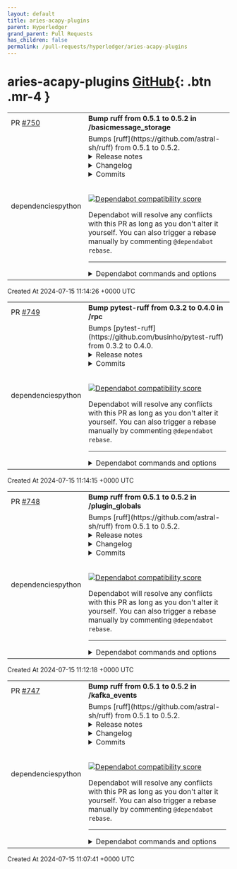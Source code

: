 ```yaml
---
layout: default
title: aries-acapy-plugins
parent: Hyperledger
grand_parent: Pull Requests
has_children: false
permalink: /pull-requests/hyperledger/aries-acapy-plugins
---
```


# aries-acapy-plugins <span class="fs-3 right-align">[GitHub](https://github.com/hyperledger/aries-acapy-plugins){: .btn .mr-4 }</span>


<div>
    <table>
        <tr>
            <td>
                PR <a href="https://github.com/hyperledger/aries-acapy-plugins/pull/750" class=".btn">#750</a>
            </td>
            <td>
                <b>
                    Bump ruff from 0.5.1 to 0.5.2 in /basicmessage_storage
                </b>
            </td>
        </tr>
        <tr>
            <td>
                <span class="chip">dependencies</span><span class="chip">python</span>
            </td>
            <td>
                Bumps [ruff](https://github.com/astral-sh/ruff) from 0.5.1 to 0.5.2.
<details>
<summary>Release notes</summary>
<p><em>Sourced from <a href="https://github.com/astral-sh/ruff/releases">ruff's releases</a>.</em></p>
<blockquote>
<h2>0.5.2</h2>
<h2>Release Notes</h2>
<h3>Preview features</h3>
<ul>
<li>Use <code>space</code> separator before parenthesized expressions in comprehensions with leading comments (<a href="https://redirect.github.com/astral-sh/ruff/pull/12282">#12282</a>)</li>
<li>[<code>flake8-async</code>] Update <code>ASYNC100</code> to include <code>anyio</code> and <code>asyncio</code> (<a href="https://redirect.github.com/astral-sh/ruff/pull/12221">#12221</a>)</li>
<li>[<code>flake8-async</code>] Update <code>ASYNC109</code> to include <code>anyio</code> and <code>asyncio</code> (<a href="https://redirect.github.com/astral-sh/ruff/pull/12236">#12236</a>)</li>
<li>[<code>flake8-async</code>] Update <code>ASYNC110</code> to include <code>anyio</code> and <code>asyncio</code> (<a href="https://redirect.github.com/astral-sh/ruff/pull/12261">#12261</a>)</li>
<li>[<code>flake8-async</code>] Update <code>ASYNC115</code> to include <code>anyio</code> and <code>asyncio</code> (<a href="https://redirect.github.com/astral-sh/ruff/pull/12262">#12262</a>)</li>
<li>[<code>flake8-async</code>] Update <code>ASYNC116</code> to include <code>anyio</code> and <code>asyncio</code> (<a href="https://redirect.github.com/astral-sh/ruff/pull/12266">#12266</a>)</li>
</ul>
<h3>Rule changes</h3>
<ul>
<li>[<code>flake8-return</code>] Exempt properties from explicit return rule (<code>RET501</code>) (<a href="https://redirect.github.com/astral-sh/ruff/pull/12243">#12243</a>)</li>
<li>[<code>numpy</code>] Add <code>np.NAN</code>-to-<code>np.nan</code> diagnostic (<a href="https://redirect.github.com/astral-sh/ruff/pull/12292">#12292</a>)</li>
<li>[<code>refurb</code>] Make <code>list-reverse-copy</code> an unsafe fix (<a href="https://redirect.github.com/astral-sh/ruff/pull/12303">#12303</a>)</li>
</ul>
<h3>Server</h3>
<ul>
<li>Consider <code>include</code> and <code>extend-include</code> settings in native server (<a href="https://redirect.github.com/astral-sh/ruff/pull/12252">#12252</a>)</li>
<li>Include nested configurations in settings reloading (<a href="https://redirect.github.com/astral-sh/ruff/pull/12253">#12253</a>)</li>
</ul>
<h3>CLI</h3>
<ul>
<li>Omit code frames for fixes with empty ranges (<a href="https://redirect.github.com/astral-sh/ruff/pull/12304">#12304</a>)</li>
<li>Warn about formatter incompatibility for <code>D203</code> (<a href="https://redirect.github.com/astral-sh/ruff/pull/12238">#12238</a>)</li>
</ul>
<h3>Bug fixes</h3>
<ul>
<li>Make cache-write failures non-fatal on Windows (<a href="https://redirect.github.com/astral-sh/ruff/pull/12302">#12302</a>)</li>
<li>Treat <code>not</code> operations as boolean tests (<a href="https://redirect.github.com/astral-sh/ruff/pull/12301">#12301</a>)</li>
<li>[<code>flake8-bandit</code>] Avoid <code>S310</code> violations for HTTP-safe f-strings (<a href="https://redirect.github.com/astral-sh/ruff/pull/12305">#12305</a>)</li>
<li>[<code>flake8-bandit</code>] Support explicit string concatenations in S310 HTTP detection (<a href="https://redirect.github.com/astral-sh/ruff/pull/12315">#12315</a>)</li>
<li>[<code>flake8-bandit</code>] fix S113 false positive for httpx without <code>timeout</code> argument (<a href="https://redirect.github.com/astral-sh/ruff/pull/12213">#12213</a>)</li>
<li>[<code>pycodestyle</code>] Remove &quot;non-obvious&quot; allowance for E721 (<a href="https://redirect.github.com/astral-sh/ruff/pull/12300">#12300</a>)</li>
<li>[<code>pyflakes</code>] Consider <code>with</code> blocks as single-item branches for redefinition analysis (<a href="https://redirect.github.com/astral-sh/ruff/pull/12311">#12311</a>)</li>
<li>[<code>refurb</code>] Restrict forwarding for <code>newline</code> argument in <code>open()</code> calls to Python versions &gt;= 3.10 (<a href="https://redirect.github.com/astral-sh/ruff/pull/12244">#12244</a>)</li>
</ul>
<h3>Documentation</h3>
<ul>
<li>Update help and documentation to reflect <code>--output-format full</code> default (<a href="https://redirect.github.com/astral-sh/ruff/pull/12248">#12248</a>)</li>
</ul>
<h3>Performance</h3>
<ul>
<li>Use more threads when discovering Python files (<a href="https://redirect.github.com/astral-sh/ruff/pull/12258">#12258</a>)</li>
</ul>
<h2>Install ruff 0.5.2</h2>
<h3>Install prebuilt binaries via shell script</h3>
<!-- raw HTML omitted -->
</blockquote>
<p>... (truncated)</p>
</details>
<details>
<summary>Changelog</summary>
<p><em>Sourced from <a href="https://github.com/astral-sh/ruff/blob/main/CHANGELOG.md">ruff's changelog</a>.</em></p>
<blockquote>
<h2>0.5.2</h2>
<h3>Preview features</h3>
<ul>
<li>Use <code>space</code> separator before parenthesized expressions in comprehensions with leading comments (<a href="https://redirect.github.com/astral-sh/ruff/pull/12282">#12282</a>)</li>
<li>[<code>flake8-async</code>] Update <code>ASYNC100</code> to include <code>anyio</code> and <code>asyncio</code> (<a href="https://redirect.github.com/astral-sh/ruff/pull/12221">#12221</a>)</li>
<li>[<code>flake8-async</code>] Update <code>ASYNC109</code> to include <code>anyio</code> and <code>asyncio</code> (<a href="https://redirect.github.com/astral-sh/ruff/pull/12236">#12236</a>)</li>
<li>[<code>flake8-async</code>] Update <code>ASYNC110</code> to include <code>anyio</code> and <code>asyncio</code> (<a href="https://redirect.github.com/astral-sh/ruff/pull/12261">#12261</a>)</li>
<li>[<code>flake8-async</code>] Update <code>ASYNC115</code> to include <code>anyio</code> and <code>asyncio</code> (<a href="https://redirect.github.com/astral-sh/ruff/pull/12262">#12262</a>)</li>
<li>[<code>flake8-async</code>] Update <code>ASYNC116</code> to include <code>anyio</code> and <code>asyncio</code> (<a href="https://redirect.github.com/astral-sh/ruff/pull/12266">#12266</a>)</li>
</ul>
<h3>Rule changes</h3>
<ul>
<li>[<code>flake8-return</code>] Exempt properties from explicit return rule (<code>RET501</code>) (<a href="https://redirect.github.com/astral-sh/ruff/pull/12243">#12243</a>)</li>
<li>[<code>numpy</code>] Add <code>np.NAN</code>-to-<code>np.nan</code> diagnostic (<a href="https://redirect.github.com/astral-sh/ruff/pull/12292">#12292</a>)</li>
<li>[<code>refurb</code>] Make <code>list-reverse-copy</code> an unsafe fix (<a href="https://redirect.github.com/astral-sh/ruff/pull/12303">#12303</a>)</li>
</ul>
<h3>Server</h3>
<ul>
<li>Consider <code>include</code> and <code>extend-include</code> settings in native server (<a href="https://redirect.github.com/astral-sh/ruff/pull/12252">#12252</a>)</li>
<li>Include nested configurations in settings reloading (<a href="https://redirect.github.com/astral-sh/ruff/pull/12253">#12253</a>)</li>
</ul>
<h3>CLI</h3>
<ul>
<li>Omit code frames for fixes with empty ranges (<a href="https://redirect.github.com/astral-sh/ruff/pull/12304">#12304</a>)</li>
<li>Warn about formatter incompatibility for <code>D203</code> (<a href="https://redirect.github.com/astral-sh/ruff/pull/12238">#12238</a>)</li>
</ul>
<h3>Bug fixes</h3>
<ul>
<li>Make cache-write failures non-fatal on Windows (<a href="https://redirect.github.com/astral-sh/ruff/pull/12302">#12302</a>)</li>
<li>Treat <code>not</code> operations as boolean tests (<a href="https://redirect.github.com/astral-sh/ruff/pull/12301">#12301</a>)</li>
<li>[<code>flake8-bandit</code>] Avoid <code>S310</code> violations for HTTP-safe f-strings (<a href="https://redirect.github.com/astral-sh/ruff/pull/12305">#12305</a>)</li>
<li>[<code>flake8-bandit</code>] Support explicit string concatenations in S310 HTTP detection (<a href="https://redirect.github.com/astral-sh/ruff/pull/12315">#12315</a>)</li>
<li>[<code>flake8-bandit</code>] fix S113 false positive for httpx without <code>timeout</code> argument (<a href="https://redirect.github.com/astral-sh/ruff/pull/12213">#12213</a>)</li>
<li>[<code>pycodestyle</code>] Remove &quot;non-obvious&quot; allowance for E721 (<a href="https://redirect.github.com/astral-sh/ruff/pull/12300">#12300</a>)</li>
<li>[<code>pyflakes</code>] Consider <code>with</code> blocks as single-item branches for redefinition analysis (<a href="https://redirect.github.com/astral-sh/ruff/pull/12311">#12311</a>)</li>
<li>[<code>refurb</code>] Restrict forwarding for <code>newline</code> argument in <code>open()</code> calls to Python versions &gt;= 3.10 (<a href="https://redirect.github.com/astral-sh/ruff/pull/12244">#12244</a>)</li>
</ul>
<h3>Documentation</h3>
<ul>
<li>Update help and documentation to reflect <code>--output-format full</code> default (<a href="https://redirect.github.com/astral-sh/ruff/pull/12248">#12248</a>)</li>
</ul>
<h3>Performance</h3>
<ul>
<li>Use more threads when discovering Python files (<a href="https://redirect.github.com/astral-sh/ruff/pull/12258">#12258</a>)</li>
</ul>
</blockquote>
</details>
<details>
<summary>Commits</summary>
<ul>
<li><a href="https://github.com/astral-sh/ruff/commit/dc8db1afb08704ad6a788c497068b01edf8b460d"><code>dc8db1a</code></a> Make some amendments to the v0.5.2 changelog (<a href="https://redirect.github.com/astral-sh/ruff/issues/12319">#12319</a>)</li>
<li><a href="https://github.com/astral-sh/ruff/commit/18c364d5df7701cb3a09bc4a41df8954f37b2a5d"><code>18c364d</code></a> [<code>flake8-bandit</code>] Support explicit string concatenations in S310 HTTP detecti...</li>
<li><a href="https://github.com/astral-sh/ruff/commit/7a7c601d5ed294a3c868b5e83f757105e0a189b8"><code>7a7c601</code></a> Bump version to v0.5.2 (<a href="https://redirect.github.com/astral-sh/ruff/issues/12316">#12316</a>)</li>
<li><a href="https://github.com/astral-sh/ruff/commit/3bfbbbc78c24d9fed4b25e7f6ede7f68b35fb8fd"><code>3bfbbbc</code></a> Avoid allocation when validating HTTP and HTTPS prefixes (<a href="https://redirect.github.com/astral-sh/ruff/issues/12313">#12313</a>)</li>
<li><a href="https://github.com/astral-sh/ruff/commit/1a3ee45b236d93632289544ed54001d048064fbf"><code>1a3ee45</code></a> [<code>flake8-bandit</code>] Avoid <code>S310</code> violations for HTTP-safe f-strings (<a href="https://redirect.github.com/astral-sh/ruff/issues/12305">#12305</a>)</li>
<li><a href="https://github.com/astral-sh/ruff/commit/65848869d58aeeb12e1c77c4fc73ad0b4b941368"><code>6584886</code></a> [<code>refurb</code>] Make <code>list-reverse-copy</code> an unsafe fix (<a href="https://redirect.github.com/astral-sh/ruff/issues/12303">#12303</a>)</li>
<li><a href="https://github.com/astral-sh/ruff/commit/456d6a2fb201c697b18aa3d4a48f82c132548c19"><code>456d6a2</code></a> Consider <code>with</code> blocks as single-item branches (<a href="https://redirect.github.com/astral-sh/ruff/issues/12311">#12311</a>)</li>
<li><a href="https://github.com/astral-sh/ruff/commit/940df67823dc5237f95d36a94ef3a74dc4bd36fb"><code>940df67</code></a> Omit code frames for fixes with empty ranges (<a href="https://redirect.github.com/astral-sh/ruff/issues/12304">#12304</a>)</li>
<li><a href="https://github.com/astral-sh/ruff/commit/e58713e2ac87a1203969dde29bf4f5509099acbd"><code>e58713e</code></a> Make cache-write failures non-fatal (<a href="https://redirect.github.com/astral-sh/ruff/issues/12302">#12302</a>)</li>
<li><a href="https://github.com/astral-sh/ruff/commit/aa5c53b38b23a55780b5ccd00c8cea6e527b0ada"><code>aa5c53b</code></a> Remove 'non-obvious' allowance for E721 (<a href="https://redirect.github.com/astral-sh/ruff/issues/12300">#12300</a>)</li>
<li>Additional commits viewable in <a href="https://github.com/astral-sh/ruff/compare/0.5.1...0.5.2">compare view</a></li>
</ul>
</details>
<br />


[![Dependabot compatibility score](https://dependabot-badges.githubapp.com/badges/compatibility_score?dependency-name=ruff&package-manager=pip&previous-version=0.5.1&new-version=0.5.2)](https://docs.github.com/en/github/managing-security-vulnerabilities/about-dependabot-security-updates#about-compatibility-scores)

Dependabot will resolve any conflicts with this PR as long as you don't alter it yourself. You can also trigger a rebase manually by commenting `@dependabot rebase`.

[//]: # (dependabot-automerge-start)
[//]: # (dependabot-automerge-end)

---

<details>
<summary>Dependabot commands and options</summary>
<br />

You can trigger Dependabot actions by commenting on this PR:
- `@dependabot rebase` will rebase this PR
- `@dependabot recreate` will recreate this PR, overwriting any edits that have been made to it
- `@dependabot merge` will merge this PR after your CI passes on it
- `@dependabot squash and merge` will squash and merge this PR after your CI passes on it
- `@dependabot cancel merge` will cancel a previously requested merge and block automerging
- `@dependabot reopen` will reopen this PR if it is closed
- `@dependabot close` will close this PR and stop Dependabot recreating it. You can achieve the same result by closing it manually
- `@dependabot show <dependency name> ignore conditions` will show all of the ignore conditions of the specified dependency
- `@dependabot ignore this major version` will close this PR and stop Dependabot creating any more for this major version (unless you reopen the PR or upgrade to it yourself)
- `@dependabot ignore this minor version` will close this PR and stop Dependabot creating any more for this minor version (unless you reopen the PR or upgrade to it yourself)
- `@dependabot ignore this dependency` will close this PR and stop Dependabot creating any more for this dependency (unless you reopen the PR or upgrade to it yourself)


</details>
            </td>
        </tr>
    </table>
    <div class="right-align">
        Created At 2024-07-15 11:14:26 +0000 UTC
    </div>
</div>

<div>
    <table>
        <tr>
            <td>
                PR <a href="https://github.com/hyperledger/aries-acapy-plugins/pull/749" class=".btn">#749</a>
            </td>
            <td>
                <b>
                    Bump pytest-ruff from 0.3.2 to 0.4.0 in /rpc
                </b>
            </td>
        </tr>
        <tr>
            <td>
                <span class="chip">dependencies</span><span class="chip">python</span>
            </td>
            <td>
                Bumps [pytest-ruff](https://github.com/businho/pytest-ruff) from 0.3.2 to 0.4.0.
<details>
<summary>Release notes</summary>
<p><em>Sourced from <a href="https://github.com/businho/pytest-ruff/releases">pytest-ruff's releases</a>.</em></p>
<blockquote>
<h2>v0.4.0</h2>
<h2>What's Changed</h2>
<ul>
<li>Replace <code>--show-source</code> with <code>--output-format</code> by <a href="https://github.com/iurisilvio"><code>@​iurisilvio</code></a> in <a href="https://redirect.github.com/businho/pytest-ruff/pull/24">businho/pytest-ruff#24</a></li>
<li>Handle ruff config error by <a href="https://github.com/iurisilvio"><code>@​iurisilvio</code></a> in <a href="https://redirect.github.com/businho/pytest-ruff/pull/25">businho/pytest-ruff#25</a></li>
</ul>
<p><strong>Full Changelog</strong>: <a href="https://github.com/businho/pytest-ruff/compare/v0.3.2...v0.4.0">https://github.com/businho/pytest-ruff/compare/v0.3.2...v0.4.0</a></p>
</blockquote>
</details>
<details>
<summary>Commits</summary>
<ul>
<li><a href="https://github.com/businho/pytest-ruff/commit/759cacd7cae8decaec4ff8b7c9aa4e447ba5a9c5"><code>759cacd</code></a> Handle ruff config error (<a href="https://redirect.github.com/businho/pytest-ruff/issues/25">#25</a>)</li>
<li><a href="https://github.com/businho/pytest-ruff/commit/fd4c1e9ff2097f0b822d62978432e88adb4ffab5"><code>fd4c1e9</code></a> Replace <code>--show-source</code> with <code>--output-format</code> (<a href="https://redirect.github.com/businho/pytest-ruff/issues/24">#24</a>)</li>
<li>See full diff in <a href="https://github.com/businho/pytest-ruff/compare/v0.3.2...v0.4.0">compare view</a></li>
</ul>
</details>
<br />


[![Dependabot compatibility score](https://dependabot-badges.githubapp.com/badges/compatibility_score?dependency-name=pytest-ruff&package-manager=pip&previous-version=0.3.2&new-version=0.4.0)](https://docs.github.com/en/github/managing-security-vulnerabilities/about-dependabot-security-updates#about-compatibility-scores)

Dependabot will resolve any conflicts with this PR as long as you don't alter it yourself. You can also trigger a rebase manually by commenting `@dependabot rebase`.

[//]: # (dependabot-automerge-start)
[//]: # (dependabot-automerge-end)

---

<details>
<summary>Dependabot commands and options</summary>
<br />

You can trigger Dependabot actions by commenting on this PR:
- `@dependabot rebase` will rebase this PR
- `@dependabot recreate` will recreate this PR, overwriting any edits that have been made to it
- `@dependabot merge` will merge this PR after your CI passes on it
- `@dependabot squash and merge` will squash and merge this PR after your CI passes on it
- `@dependabot cancel merge` will cancel a previously requested merge and block automerging
- `@dependabot reopen` will reopen this PR if it is closed
- `@dependabot close` will close this PR and stop Dependabot recreating it. You can achieve the same result by closing it manually
- `@dependabot show <dependency name> ignore conditions` will show all of the ignore conditions of the specified dependency
- `@dependabot ignore this major version` will close this PR and stop Dependabot creating any more for this major version (unless you reopen the PR or upgrade to it yourself)
- `@dependabot ignore this minor version` will close this PR and stop Dependabot creating any more for this minor version (unless you reopen the PR or upgrade to it yourself)
- `@dependabot ignore this dependency` will close this PR and stop Dependabot creating any more for this dependency (unless you reopen the PR or upgrade to it yourself)


</details>
            </td>
        </tr>
    </table>
    <div class="right-align">
        Created At 2024-07-15 11:14:15 +0000 UTC
    </div>
</div>

<div>
    <table>
        <tr>
            <td>
                PR <a href="https://github.com/hyperledger/aries-acapy-plugins/pull/748" class=".btn">#748</a>
            </td>
            <td>
                <b>
                    Bump ruff from 0.5.1 to 0.5.2 in /plugin_globals
                </b>
            </td>
        </tr>
        <tr>
            <td>
                <span class="chip">dependencies</span><span class="chip">python</span>
            </td>
            <td>
                Bumps [ruff](https://github.com/astral-sh/ruff) from 0.5.1 to 0.5.2.
<details>
<summary>Release notes</summary>
<p><em>Sourced from <a href="https://github.com/astral-sh/ruff/releases">ruff's releases</a>.</em></p>
<blockquote>
<h2>0.5.2</h2>
<h2>Release Notes</h2>
<h3>Preview features</h3>
<ul>
<li>Use <code>space</code> separator before parenthesized expressions in comprehensions with leading comments (<a href="https://redirect.github.com/astral-sh/ruff/pull/12282">#12282</a>)</li>
<li>[<code>flake8-async</code>] Update <code>ASYNC100</code> to include <code>anyio</code> and <code>asyncio</code> (<a href="https://redirect.github.com/astral-sh/ruff/pull/12221">#12221</a>)</li>
<li>[<code>flake8-async</code>] Update <code>ASYNC109</code> to include <code>anyio</code> and <code>asyncio</code> (<a href="https://redirect.github.com/astral-sh/ruff/pull/12236">#12236</a>)</li>
<li>[<code>flake8-async</code>] Update <code>ASYNC110</code> to include <code>anyio</code> and <code>asyncio</code> (<a href="https://redirect.github.com/astral-sh/ruff/pull/12261">#12261</a>)</li>
<li>[<code>flake8-async</code>] Update <code>ASYNC115</code> to include <code>anyio</code> and <code>asyncio</code> (<a href="https://redirect.github.com/astral-sh/ruff/pull/12262">#12262</a>)</li>
<li>[<code>flake8-async</code>] Update <code>ASYNC116</code> to include <code>anyio</code> and <code>asyncio</code> (<a href="https://redirect.github.com/astral-sh/ruff/pull/12266">#12266</a>)</li>
</ul>
<h3>Rule changes</h3>
<ul>
<li>[<code>flake8-return</code>] Exempt properties from explicit return rule (<code>RET501</code>) (<a href="https://redirect.github.com/astral-sh/ruff/pull/12243">#12243</a>)</li>
<li>[<code>numpy</code>] Add <code>np.NAN</code>-to-<code>np.nan</code> diagnostic (<a href="https://redirect.github.com/astral-sh/ruff/pull/12292">#12292</a>)</li>
<li>[<code>refurb</code>] Make <code>list-reverse-copy</code> an unsafe fix (<a href="https://redirect.github.com/astral-sh/ruff/pull/12303">#12303</a>)</li>
</ul>
<h3>Server</h3>
<ul>
<li>Consider <code>include</code> and <code>extend-include</code> settings in native server (<a href="https://redirect.github.com/astral-sh/ruff/pull/12252">#12252</a>)</li>
<li>Include nested configurations in settings reloading (<a href="https://redirect.github.com/astral-sh/ruff/pull/12253">#12253</a>)</li>
</ul>
<h3>CLI</h3>
<ul>
<li>Omit code frames for fixes with empty ranges (<a href="https://redirect.github.com/astral-sh/ruff/pull/12304">#12304</a>)</li>
<li>Warn about formatter incompatibility for <code>D203</code> (<a href="https://redirect.github.com/astral-sh/ruff/pull/12238">#12238</a>)</li>
</ul>
<h3>Bug fixes</h3>
<ul>
<li>Make cache-write failures non-fatal on Windows (<a href="https://redirect.github.com/astral-sh/ruff/pull/12302">#12302</a>)</li>
<li>Treat <code>not</code> operations as boolean tests (<a href="https://redirect.github.com/astral-sh/ruff/pull/12301">#12301</a>)</li>
<li>[<code>flake8-bandit</code>] Avoid <code>S310</code> violations for HTTP-safe f-strings (<a href="https://redirect.github.com/astral-sh/ruff/pull/12305">#12305</a>)</li>
<li>[<code>flake8-bandit</code>] Support explicit string concatenations in S310 HTTP detection (<a href="https://redirect.github.com/astral-sh/ruff/pull/12315">#12315</a>)</li>
<li>[<code>flake8-bandit</code>] fix S113 false positive for httpx without <code>timeout</code> argument (<a href="https://redirect.github.com/astral-sh/ruff/pull/12213">#12213</a>)</li>
<li>[<code>pycodestyle</code>] Remove &quot;non-obvious&quot; allowance for E721 (<a href="https://redirect.github.com/astral-sh/ruff/pull/12300">#12300</a>)</li>
<li>[<code>pyflakes</code>] Consider <code>with</code> blocks as single-item branches for redefinition analysis (<a href="https://redirect.github.com/astral-sh/ruff/pull/12311">#12311</a>)</li>
<li>[<code>refurb</code>] Restrict forwarding for <code>newline</code> argument in <code>open()</code> calls to Python versions &gt;= 3.10 (<a href="https://redirect.github.com/astral-sh/ruff/pull/12244">#12244</a>)</li>
</ul>
<h3>Documentation</h3>
<ul>
<li>Update help and documentation to reflect <code>--output-format full</code> default (<a href="https://redirect.github.com/astral-sh/ruff/pull/12248">#12248</a>)</li>
</ul>
<h3>Performance</h3>
<ul>
<li>Use more threads when discovering Python files (<a href="https://redirect.github.com/astral-sh/ruff/pull/12258">#12258</a>)</li>
</ul>
<h2>Install ruff 0.5.2</h2>
<h3>Install prebuilt binaries via shell script</h3>
<!-- raw HTML omitted -->
</blockquote>
<p>... (truncated)</p>
</details>
<details>
<summary>Changelog</summary>
<p><em>Sourced from <a href="https://github.com/astral-sh/ruff/blob/main/CHANGELOG.md">ruff's changelog</a>.</em></p>
<blockquote>
<h2>0.5.2</h2>
<h3>Preview features</h3>
<ul>
<li>Use <code>space</code> separator before parenthesized expressions in comprehensions with leading comments (<a href="https://redirect.github.com/astral-sh/ruff/pull/12282">#12282</a>)</li>
<li>[<code>flake8-async</code>] Update <code>ASYNC100</code> to include <code>anyio</code> and <code>asyncio</code> (<a href="https://redirect.github.com/astral-sh/ruff/pull/12221">#12221</a>)</li>
<li>[<code>flake8-async</code>] Update <code>ASYNC109</code> to include <code>anyio</code> and <code>asyncio</code> (<a href="https://redirect.github.com/astral-sh/ruff/pull/12236">#12236</a>)</li>
<li>[<code>flake8-async</code>] Update <code>ASYNC110</code> to include <code>anyio</code> and <code>asyncio</code> (<a href="https://redirect.github.com/astral-sh/ruff/pull/12261">#12261</a>)</li>
<li>[<code>flake8-async</code>] Update <code>ASYNC115</code> to include <code>anyio</code> and <code>asyncio</code> (<a href="https://redirect.github.com/astral-sh/ruff/pull/12262">#12262</a>)</li>
<li>[<code>flake8-async</code>] Update <code>ASYNC116</code> to include <code>anyio</code> and <code>asyncio</code> (<a href="https://redirect.github.com/astral-sh/ruff/pull/12266">#12266</a>)</li>
</ul>
<h3>Rule changes</h3>
<ul>
<li>[<code>flake8-return</code>] Exempt properties from explicit return rule (<code>RET501</code>) (<a href="https://redirect.github.com/astral-sh/ruff/pull/12243">#12243</a>)</li>
<li>[<code>numpy</code>] Add <code>np.NAN</code>-to-<code>np.nan</code> diagnostic (<a href="https://redirect.github.com/astral-sh/ruff/pull/12292">#12292</a>)</li>
<li>[<code>refurb</code>] Make <code>list-reverse-copy</code> an unsafe fix (<a href="https://redirect.github.com/astral-sh/ruff/pull/12303">#12303</a>)</li>
</ul>
<h3>Server</h3>
<ul>
<li>Consider <code>include</code> and <code>extend-include</code> settings in native server (<a href="https://redirect.github.com/astral-sh/ruff/pull/12252">#12252</a>)</li>
<li>Include nested configurations in settings reloading (<a href="https://redirect.github.com/astral-sh/ruff/pull/12253">#12253</a>)</li>
</ul>
<h3>CLI</h3>
<ul>
<li>Omit code frames for fixes with empty ranges (<a href="https://redirect.github.com/astral-sh/ruff/pull/12304">#12304</a>)</li>
<li>Warn about formatter incompatibility for <code>D203</code> (<a href="https://redirect.github.com/astral-sh/ruff/pull/12238">#12238</a>)</li>
</ul>
<h3>Bug fixes</h3>
<ul>
<li>Make cache-write failures non-fatal on Windows (<a href="https://redirect.github.com/astral-sh/ruff/pull/12302">#12302</a>)</li>
<li>Treat <code>not</code> operations as boolean tests (<a href="https://redirect.github.com/astral-sh/ruff/pull/12301">#12301</a>)</li>
<li>[<code>flake8-bandit</code>] Avoid <code>S310</code> violations for HTTP-safe f-strings (<a href="https://redirect.github.com/astral-sh/ruff/pull/12305">#12305</a>)</li>
<li>[<code>flake8-bandit</code>] Support explicit string concatenations in S310 HTTP detection (<a href="https://redirect.github.com/astral-sh/ruff/pull/12315">#12315</a>)</li>
<li>[<code>flake8-bandit</code>] fix S113 false positive for httpx without <code>timeout</code> argument (<a href="https://redirect.github.com/astral-sh/ruff/pull/12213">#12213</a>)</li>
<li>[<code>pycodestyle</code>] Remove &quot;non-obvious&quot; allowance for E721 (<a href="https://redirect.github.com/astral-sh/ruff/pull/12300">#12300</a>)</li>
<li>[<code>pyflakes</code>] Consider <code>with</code> blocks as single-item branches for redefinition analysis (<a href="https://redirect.github.com/astral-sh/ruff/pull/12311">#12311</a>)</li>
<li>[<code>refurb</code>] Restrict forwarding for <code>newline</code> argument in <code>open()</code> calls to Python versions &gt;= 3.10 (<a href="https://redirect.github.com/astral-sh/ruff/pull/12244">#12244</a>)</li>
</ul>
<h3>Documentation</h3>
<ul>
<li>Update help and documentation to reflect <code>--output-format full</code> default (<a href="https://redirect.github.com/astral-sh/ruff/pull/12248">#12248</a>)</li>
</ul>
<h3>Performance</h3>
<ul>
<li>Use more threads when discovering Python files (<a href="https://redirect.github.com/astral-sh/ruff/pull/12258">#12258</a>)</li>
</ul>
</blockquote>
</details>
<details>
<summary>Commits</summary>
<ul>
<li><a href="https://github.com/astral-sh/ruff/commit/dc8db1afb08704ad6a788c497068b01edf8b460d"><code>dc8db1a</code></a> Make some amendments to the v0.5.2 changelog (<a href="https://redirect.github.com/astral-sh/ruff/issues/12319">#12319</a>)</li>
<li><a href="https://github.com/astral-sh/ruff/commit/18c364d5df7701cb3a09bc4a41df8954f37b2a5d"><code>18c364d</code></a> [<code>flake8-bandit</code>] Support explicit string concatenations in S310 HTTP detecti...</li>
<li><a href="https://github.com/astral-sh/ruff/commit/7a7c601d5ed294a3c868b5e83f757105e0a189b8"><code>7a7c601</code></a> Bump version to v0.5.2 (<a href="https://redirect.github.com/astral-sh/ruff/issues/12316">#12316</a>)</li>
<li><a href="https://github.com/astral-sh/ruff/commit/3bfbbbc78c24d9fed4b25e7f6ede7f68b35fb8fd"><code>3bfbbbc</code></a> Avoid allocation when validating HTTP and HTTPS prefixes (<a href="https://redirect.github.com/astral-sh/ruff/issues/12313">#12313</a>)</li>
<li><a href="https://github.com/astral-sh/ruff/commit/1a3ee45b236d93632289544ed54001d048064fbf"><code>1a3ee45</code></a> [<code>flake8-bandit</code>] Avoid <code>S310</code> violations for HTTP-safe f-strings (<a href="https://redirect.github.com/astral-sh/ruff/issues/12305">#12305</a>)</li>
<li><a href="https://github.com/astral-sh/ruff/commit/65848869d58aeeb12e1c77c4fc73ad0b4b941368"><code>6584886</code></a> [<code>refurb</code>] Make <code>list-reverse-copy</code> an unsafe fix (<a href="https://redirect.github.com/astral-sh/ruff/issues/12303">#12303</a>)</li>
<li><a href="https://github.com/astral-sh/ruff/commit/456d6a2fb201c697b18aa3d4a48f82c132548c19"><code>456d6a2</code></a> Consider <code>with</code> blocks as single-item branches (<a href="https://redirect.github.com/astral-sh/ruff/issues/12311">#12311</a>)</li>
<li><a href="https://github.com/astral-sh/ruff/commit/940df67823dc5237f95d36a94ef3a74dc4bd36fb"><code>940df67</code></a> Omit code frames for fixes with empty ranges (<a href="https://redirect.github.com/astral-sh/ruff/issues/12304">#12304</a>)</li>
<li><a href="https://github.com/astral-sh/ruff/commit/e58713e2ac87a1203969dde29bf4f5509099acbd"><code>e58713e</code></a> Make cache-write failures non-fatal (<a href="https://redirect.github.com/astral-sh/ruff/issues/12302">#12302</a>)</li>
<li><a href="https://github.com/astral-sh/ruff/commit/aa5c53b38b23a55780b5ccd00c8cea6e527b0ada"><code>aa5c53b</code></a> Remove 'non-obvious' allowance for E721 (<a href="https://redirect.github.com/astral-sh/ruff/issues/12300">#12300</a>)</li>
<li>Additional commits viewable in <a href="https://github.com/astral-sh/ruff/compare/0.5.1...0.5.2">compare view</a></li>
</ul>
</details>
<br />


[![Dependabot compatibility score](https://dependabot-badges.githubapp.com/badges/compatibility_score?dependency-name=ruff&package-manager=pip&previous-version=0.5.1&new-version=0.5.2)](https://docs.github.com/en/github/managing-security-vulnerabilities/about-dependabot-security-updates#about-compatibility-scores)

Dependabot will resolve any conflicts with this PR as long as you don't alter it yourself. You can also trigger a rebase manually by commenting `@dependabot rebase`.

[//]: # (dependabot-automerge-start)
[//]: # (dependabot-automerge-end)

---

<details>
<summary>Dependabot commands and options</summary>
<br />

You can trigger Dependabot actions by commenting on this PR:
- `@dependabot rebase` will rebase this PR
- `@dependabot recreate` will recreate this PR, overwriting any edits that have been made to it
- `@dependabot merge` will merge this PR after your CI passes on it
- `@dependabot squash and merge` will squash and merge this PR after your CI passes on it
- `@dependabot cancel merge` will cancel a previously requested merge and block automerging
- `@dependabot reopen` will reopen this PR if it is closed
- `@dependabot close` will close this PR and stop Dependabot recreating it. You can achieve the same result by closing it manually
- `@dependabot show <dependency name> ignore conditions` will show all of the ignore conditions of the specified dependency
- `@dependabot ignore this major version` will close this PR and stop Dependabot creating any more for this major version (unless you reopen the PR or upgrade to it yourself)
- `@dependabot ignore this minor version` will close this PR and stop Dependabot creating any more for this minor version (unless you reopen the PR or upgrade to it yourself)
- `@dependabot ignore this dependency` will close this PR and stop Dependabot creating any more for this dependency (unless you reopen the PR or upgrade to it yourself)


</details>
            </td>
        </tr>
    </table>
    <div class="right-align">
        Created At 2024-07-15 11:12:18 +0000 UTC
    </div>
</div>

<div>
    <table>
        <tr>
            <td>
                PR <a href="https://github.com/hyperledger/aries-acapy-plugins/pull/747" class=".btn">#747</a>
            </td>
            <td>
                <b>
                    Bump ruff from 0.5.1 to 0.5.2 in /kafka_events
                </b>
            </td>
        </tr>
        <tr>
            <td>
                <span class="chip">dependencies</span><span class="chip">python</span>
            </td>
            <td>
                Bumps [ruff](https://github.com/astral-sh/ruff) from 0.5.1 to 0.5.2.
<details>
<summary>Release notes</summary>
<p><em>Sourced from <a href="https://github.com/astral-sh/ruff/releases">ruff's releases</a>.</em></p>
<blockquote>
<h2>0.5.2</h2>
<h2>Release Notes</h2>
<h3>Preview features</h3>
<ul>
<li>Use <code>space</code> separator before parenthesized expressions in comprehensions with leading comments (<a href="https://redirect.github.com/astral-sh/ruff/pull/12282">#12282</a>)</li>
<li>[<code>flake8-async</code>] Update <code>ASYNC100</code> to include <code>anyio</code> and <code>asyncio</code> (<a href="https://redirect.github.com/astral-sh/ruff/pull/12221">#12221</a>)</li>
<li>[<code>flake8-async</code>] Update <code>ASYNC109</code> to include <code>anyio</code> and <code>asyncio</code> (<a href="https://redirect.github.com/astral-sh/ruff/pull/12236">#12236</a>)</li>
<li>[<code>flake8-async</code>] Update <code>ASYNC110</code> to include <code>anyio</code> and <code>asyncio</code> (<a href="https://redirect.github.com/astral-sh/ruff/pull/12261">#12261</a>)</li>
<li>[<code>flake8-async</code>] Update <code>ASYNC115</code> to include <code>anyio</code> and <code>asyncio</code> (<a href="https://redirect.github.com/astral-sh/ruff/pull/12262">#12262</a>)</li>
<li>[<code>flake8-async</code>] Update <code>ASYNC116</code> to include <code>anyio</code> and <code>asyncio</code> (<a href="https://redirect.github.com/astral-sh/ruff/pull/12266">#12266</a>)</li>
</ul>
<h3>Rule changes</h3>
<ul>
<li>[<code>flake8-return</code>] Exempt properties from explicit return rule (<code>RET501</code>) (<a href="https://redirect.github.com/astral-sh/ruff/pull/12243">#12243</a>)</li>
<li>[<code>numpy</code>] Add <code>np.NAN</code>-to-<code>np.nan</code> diagnostic (<a href="https://redirect.github.com/astral-sh/ruff/pull/12292">#12292</a>)</li>
<li>[<code>refurb</code>] Make <code>list-reverse-copy</code> an unsafe fix (<a href="https://redirect.github.com/astral-sh/ruff/pull/12303">#12303</a>)</li>
</ul>
<h3>Server</h3>
<ul>
<li>Consider <code>include</code> and <code>extend-include</code> settings in native server (<a href="https://redirect.github.com/astral-sh/ruff/pull/12252">#12252</a>)</li>
<li>Include nested configurations in settings reloading (<a href="https://redirect.github.com/astral-sh/ruff/pull/12253">#12253</a>)</li>
</ul>
<h3>CLI</h3>
<ul>
<li>Omit code frames for fixes with empty ranges (<a href="https://redirect.github.com/astral-sh/ruff/pull/12304">#12304</a>)</li>
<li>Warn about formatter incompatibility for <code>D203</code> (<a href="https://redirect.github.com/astral-sh/ruff/pull/12238">#12238</a>)</li>
</ul>
<h3>Bug fixes</h3>
<ul>
<li>Make cache-write failures non-fatal on Windows (<a href="https://redirect.github.com/astral-sh/ruff/pull/12302">#12302</a>)</li>
<li>Treat <code>not</code> operations as boolean tests (<a href="https://redirect.github.com/astral-sh/ruff/pull/12301">#12301</a>)</li>
<li>[<code>flake8-bandit</code>] Avoid <code>S310</code> violations for HTTP-safe f-strings (<a href="https://redirect.github.com/astral-sh/ruff/pull/12305">#12305</a>)</li>
<li>[<code>flake8-bandit</code>] Support explicit string concatenations in S310 HTTP detection (<a href="https://redirect.github.com/astral-sh/ruff/pull/12315">#12315</a>)</li>
<li>[<code>flake8-bandit</code>] fix S113 false positive for httpx without <code>timeout</code> argument (<a href="https://redirect.github.com/astral-sh/ruff/pull/12213">#12213</a>)</li>
<li>[<code>pycodestyle</code>] Remove &quot;non-obvious&quot; allowance for E721 (<a href="https://redirect.github.com/astral-sh/ruff/pull/12300">#12300</a>)</li>
<li>[<code>pyflakes</code>] Consider <code>with</code> blocks as single-item branches for redefinition analysis (<a href="https://redirect.github.com/astral-sh/ruff/pull/12311">#12311</a>)</li>
<li>[<code>refurb</code>] Restrict forwarding for <code>newline</code> argument in <code>open()</code> calls to Python versions &gt;= 3.10 (<a href="https://redirect.github.com/astral-sh/ruff/pull/12244">#12244</a>)</li>
</ul>
<h3>Documentation</h3>
<ul>
<li>Update help and documentation to reflect <code>--output-format full</code> default (<a href="https://redirect.github.com/astral-sh/ruff/pull/12248">#12248</a>)</li>
</ul>
<h3>Performance</h3>
<ul>
<li>Use more threads when discovering Python files (<a href="https://redirect.github.com/astral-sh/ruff/pull/12258">#12258</a>)</li>
</ul>
<h2>Install ruff 0.5.2</h2>
<h3>Install prebuilt binaries via shell script</h3>
<!-- raw HTML omitted -->
</blockquote>
<p>... (truncated)</p>
</details>
<details>
<summary>Changelog</summary>
<p><em>Sourced from <a href="https://github.com/astral-sh/ruff/blob/main/CHANGELOG.md">ruff's changelog</a>.</em></p>
<blockquote>
<h2>0.5.2</h2>
<h3>Preview features</h3>
<ul>
<li>Use <code>space</code> separator before parenthesized expressions in comprehensions with leading comments (<a href="https://redirect.github.com/astral-sh/ruff/pull/12282">#12282</a>)</li>
<li>[<code>flake8-async</code>] Update <code>ASYNC100</code> to include <code>anyio</code> and <code>asyncio</code> (<a href="https://redirect.github.com/astral-sh/ruff/pull/12221">#12221</a>)</li>
<li>[<code>flake8-async</code>] Update <code>ASYNC109</code> to include <code>anyio</code> and <code>asyncio</code> (<a href="https://redirect.github.com/astral-sh/ruff/pull/12236">#12236</a>)</li>
<li>[<code>flake8-async</code>] Update <code>ASYNC110</code> to include <code>anyio</code> and <code>asyncio</code> (<a href="https://redirect.github.com/astral-sh/ruff/pull/12261">#12261</a>)</li>
<li>[<code>flake8-async</code>] Update <code>ASYNC115</code> to include <code>anyio</code> and <code>asyncio</code> (<a href="https://redirect.github.com/astral-sh/ruff/pull/12262">#12262</a>)</li>
<li>[<code>flake8-async</code>] Update <code>ASYNC116</code> to include <code>anyio</code> and <code>asyncio</code> (<a href="https://redirect.github.com/astral-sh/ruff/pull/12266">#12266</a>)</li>
</ul>
<h3>Rule changes</h3>
<ul>
<li>[<code>flake8-return</code>] Exempt properties from explicit return rule (<code>RET501</code>) (<a href="https://redirect.github.com/astral-sh/ruff/pull/12243">#12243</a>)</li>
<li>[<code>numpy</code>] Add <code>np.NAN</code>-to-<code>np.nan</code> diagnostic (<a href="https://redirect.github.com/astral-sh/ruff/pull/12292">#12292</a>)</li>
<li>[<code>refurb</code>] Make <code>list-reverse-copy</code> an unsafe fix (<a href="https://redirect.github.com/astral-sh/ruff/pull/12303">#12303</a>)</li>
</ul>
<h3>Server</h3>
<ul>
<li>Consider <code>include</code> and <code>extend-include</code> settings in native server (<a href="https://redirect.github.com/astral-sh/ruff/pull/12252">#12252</a>)</li>
<li>Include nested configurations in settings reloading (<a href="https://redirect.github.com/astral-sh/ruff/pull/12253">#12253</a>)</li>
</ul>
<h3>CLI</h3>
<ul>
<li>Omit code frames for fixes with empty ranges (<a href="https://redirect.github.com/astral-sh/ruff/pull/12304">#12304</a>)</li>
<li>Warn about formatter incompatibility for <code>D203</code> (<a href="https://redirect.github.com/astral-sh/ruff/pull/12238">#12238</a>)</li>
</ul>
<h3>Bug fixes</h3>
<ul>
<li>Make cache-write failures non-fatal on Windows (<a href="https://redirect.github.com/astral-sh/ruff/pull/12302">#12302</a>)</li>
<li>Treat <code>not</code> operations as boolean tests (<a href="https://redirect.github.com/astral-sh/ruff/pull/12301">#12301</a>)</li>
<li>[<code>flake8-bandit</code>] Avoid <code>S310</code> violations for HTTP-safe f-strings (<a href="https://redirect.github.com/astral-sh/ruff/pull/12305">#12305</a>)</li>
<li>[<code>flake8-bandit</code>] Support explicit string concatenations in S310 HTTP detection (<a href="https://redirect.github.com/astral-sh/ruff/pull/12315">#12315</a>)</li>
<li>[<code>flake8-bandit</code>] fix S113 false positive for httpx without <code>timeout</code> argument (<a href="https://redirect.github.com/astral-sh/ruff/pull/12213">#12213</a>)</li>
<li>[<code>pycodestyle</code>] Remove &quot;non-obvious&quot; allowance for E721 (<a href="https://redirect.github.com/astral-sh/ruff/pull/12300">#12300</a>)</li>
<li>[<code>pyflakes</code>] Consider <code>with</code> blocks as single-item branches for redefinition analysis (<a href="https://redirect.github.com/astral-sh/ruff/pull/12311">#12311</a>)</li>
<li>[<code>refurb</code>] Restrict forwarding for <code>newline</code> argument in <code>open()</code> calls to Python versions &gt;= 3.10 (<a href="https://redirect.github.com/astral-sh/ruff/pull/12244">#12244</a>)</li>
</ul>
<h3>Documentation</h3>
<ul>
<li>Update help and documentation to reflect <code>--output-format full</code> default (<a href="https://redirect.github.com/astral-sh/ruff/pull/12248">#12248</a>)</li>
</ul>
<h3>Performance</h3>
<ul>
<li>Use more threads when discovering Python files (<a href="https://redirect.github.com/astral-sh/ruff/pull/12258">#12258</a>)</li>
</ul>
</blockquote>
</details>
<details>
<summary>Commits</summary>
<ul>
<li><a href="https://github.com/astral-sh/ruff/commit/dc8db1afb08704ad6a788c497068b01edf8b460d"><code>dc8db1a</code></a> Make some amendments to the v0.5.2 changelog (<a href="https://redirect.github.com/astral-sh/ruff/issues/12319">#12319</a>)</li>
<li><a href="https://github.com/astral-sh/ruff/commit/18c364d5df7701cb3a09bc4a41df8954f37b2a5d"><code>18c364d</code></a> [<code>flake8-bandit</code>] Support explicit string concatenations in S310 HTTP detecti...</li>
<li><a href="https://github.com/astral-sh/ruff/commit/7a7c601d5ed294a3c868b5e83f757105e0a189b8"><code>7a7c601</code></a> Bump version to v0.5.2 (<a href="https://redirect.github.com/astral-sh/ruff/issues/12316">#12316</a>)</li>
<li><a href="https://github.com/astral-sh/ruff/commit/3bfbbbc78c24d9fed4b25e7f6ede7f68b35fb8fd"><code>3bfbbbc</code></a> Avoid allocation when validating HTTP and HTTPS prefixes (<a href="https://redirect.github.com/astral-sh/ruff/issues/12313">#12313</a>)</li>
<li><a href="https://github.com/astral-sh/ruff/commit/1a3ee45b236d93632289544ed54001d048064fbf"><code>1a3ee45</code></a> [<code>flake8-bandit</code>] Avoid <code>S310</code> violations for HTTP-safe f-strings (<a href="https://redirect.github.com/astral-sh/ruff/issues/12305">#12305</a>)</li>
<li><a href="https://github.com/astral-sh/ruff/commit/65848869d58aeeb12e1c77c4fc73ad0b4b941368"><code>6584886</code></a> [<code>refurb</code>] Make <code>list-reverse-copy</code> an unsafe fix (<a href="https://redirect.github.com/astral-sh/ruff/issues/12303">#12303</a>)</li>
<li><a href="https://github.com/astral-sh/ruff/commit/456d6a2fb201c697b18aa3d4a48f82c132548c19"><code>456d6a2</code></a> Consider <code>with</code> blocks as single-item branches (<a href="https://redirect.github.com/astral-sh/ruff/issues/12311">#12311</a>)</li>
<li><a href="https://github.com/astral-sh/ruff/commit/940df67823dc5237f95d36a94ef3a74dc4bd36fb"><code>940df67</code></a> Omit code frames for fixes with empty ranges (<a href="https://redirect.github.com/astral-sh/ruff/issues/12304">#12304</a>)</li>
<li><a href="https://github.com/astral-sh/ruff/commit/e58713e2ac87a1203969dde29bf4f5509099acbd"><code>e58713e</code></a> Make cache-write failures non-fatal (<a href="https://redirect.github.com/astral-sh/ruff/issues/12302">#12302</a>)</li>
<li><a href="https://github.com/astral-sh/ruff/commit/aa5c53b38b23a55780b5ccd00c8cea6e527b0ada"><code>aa5c53b</code></a> Remove 'non-obvious' allowance for E721 (<a href="https://redirect.github.com/astral-sh/ruff/issues/12300">#12300</a>)</li>
<li>Additional commits viewable in <a href="https://github.com/astral-sh/ruff/compare/0.5.1...0.5.2">compare view</a></li>
</ul>
</details>
<br />


[![Dependabot compatibility score](https://dependabot-badges.githubapp.com/badges/compatibility_score?dependency-name=ruff&package-manager=pip&previous-version=0.5.1&new-version=0.5.2)](https://docs.github.com/en/github/managing-security-vulnerabilities/about-dependabot-security-updates#about-compatibility-scores)

Dependabot will resolve any conflicts with this PR as long as you don't alter it yourself. You can also trigger a rebase manually by commenting `@dependabot rebase`.

[//]: # (dependabot-automerge-start)
[//]: # (dependabot-automerge-end)

---

<details>
<summary>Dependabot commands and options</summary>
<br />

You can trigger Dependabot actions by commenting on this PR:
- `@dependabot rebase` will rebase this PR
- `@dependabot recreate` will recreate this PR, overwriting any edits that have been made to it
- `@dependabot merge` will merge this PR after your CI passes on it
- `@dependabot squash and merge` will squash and merge this PR after your CI passes on it
- `@dependabot cancel merge` will cancel a previously requested merge and block automerging
- `@dependabot reopen` will reopen this PR if it is closed
- `@dependabot close` will close this PR and stop Dependabot recreating it. You can achieve the same result by closing it manually
- `@dependabot show <dependency name> ignore conditions` will show all of the ignore conditions of the specified dependency
- `@dependabot ignore this major version` will close this PR and stop Dependabot creating any more for this major version (unless you reopen the PR or upgrade to it yourself)
- `@dependabot ignore this minor version` will close this PR and stop Dependabot creating any more for this minor version (unless you reopen the PR or upgrade to it yourself)
- `@dependabot ignore this dependency` will close this PR and stop Dependabot creating any more for this dependency (unless you reopen the PR or upgrade to it yourself)


</details>
            </td>
        </tr>
    </table>
    <div class="right-align">
        Created At 2024-07-15 11:07:41 +0000 UTC
    </div>
</div>

